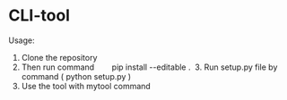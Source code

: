# CLI-tool
Usage:
  
  1. Clone the repository
  2. Then run command 
        pip install --editable .
  3. Run setup.py file by command ( python setup.py )
  4. Use the tool with mytool command
